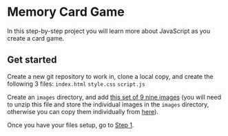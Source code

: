 # Memory Card Game
In this step-by-step project you will learn more about JavaScript as you create a card game.

## Get started
Create a new git repository to work in, clone a local copy, and create the following 3 files:
`index.html`
`style.css`
`script.js`

Create an `images` directory, and add [this set of 9 nine images](memory-game-images.zip) (you will need to unzip this file and store the individual images in the `images` directory, otherwise you can copy them individually from [here](/step-1/images/)).

Once you have your files setup, go to [Step 1](/step-1).
